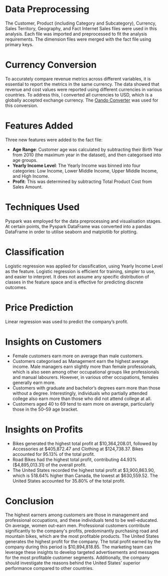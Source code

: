# Data Preprocessing
The Customer, Product (including Category and Subcategory), Currency, Sales Territory, Geography, and Fact Internet Sales files were used in this analysis. Each file was imported and preprocessed to fit the analysis requirements. The dimension files were merged with the fact file using primary keys.

# Currency Conversion
To accurately compare revenue metrics across different variables, it is essential to report the metrics in the same currency. The data showed that revenue and cost values were reported using different currencies in various countries. To address this, I converted all currencies to USD, which is a globally accepted exchange currency. The [Oando Converter](https://www.oanda.com/currency-converter/en/?from=AUD&to=USD&amount=1) was used for this conversion.

# Features Added
Three new features were added to the fact file:
- **Age Range**: Customer age was calculated by subtracting their Birth Year from 2010 (the maximum year in the dataset), and then categorised into age groups.
- **Yearly Income Level**: The Yearly Income was binned into four categories: Low Income, Lower Middle Income, Upper Middle Income, and High Income.
- **Profit**: This was determined by subtracting Total Product Cost from Sales Amount.

# Techniques Used
Pyspark was employed for the data preprocessing and visualisation stages. At certain points, the Pyspark DataFrame was converted into a pandas DataFrame in order to utilise seaborn and matplotlib for plotting.

# Classification
Logistic regression was applied for classification, using Yearly Income Level as the feature. Logistic regression is efficient for training, simpler to use, and easier to interpret. It does not assume any specific distribution of classes in the feature space and is effective for predicting discrete outcomes.

# Price Prediction
Linear regression was used to predict the company’s profit.

# Insights on Customers
- Female customers earn more on average than male customers.
- Customers categorised as Management earn the highest average income. Male managers earn slightly more than female professionals, which is also seen among other occupational groups like professionals and manual labourers. However, in various other occupations, females generally earn more.
- Customers with graduate and bachelor’s degrees earn more than those without a degree. Interestingly, individuals who partially attended college also earn more than those who did not attend college at all.
- Customers aged 40 to 69 tend to earn more on average, particularly those in the 50–59 age bracket.

# Insights on Profits
- Bikes generated the highest total profit at $10,364,208.01, followed by Accessories at $405,872.47 and Clothing at $124,738.37. Bikes accounted for 95.13% of the total profit.
- Road Bikes had the highest total profit, contributing 44.93% ($4,895,013.31) of the overall profit.
- The United States recorded the highest total profit at $3,900,863.90, which is 518.64% higher than Canada, the lowest at $630,559.52. The United States accounted for 35.80% of the total profit.

# Conclusion
The highest earners among customers are those in management and professional occupations, and these individuals tend to be well-educated. On average, women out-earn men. Professional customers contribute significantly to the company's profits, predominantly purchasing road and mountain bikes, which are the most profitable products. The United States generates the highest profit for the company. The total profit earned by the company during this period is $10,894,818.85. The marketing team can leverage these insights to develop targeted advertisements and messages for the most profitable customer segments. Additionally, the company should investigate the reasons behind the United States’ superior performance compared to other countries.
